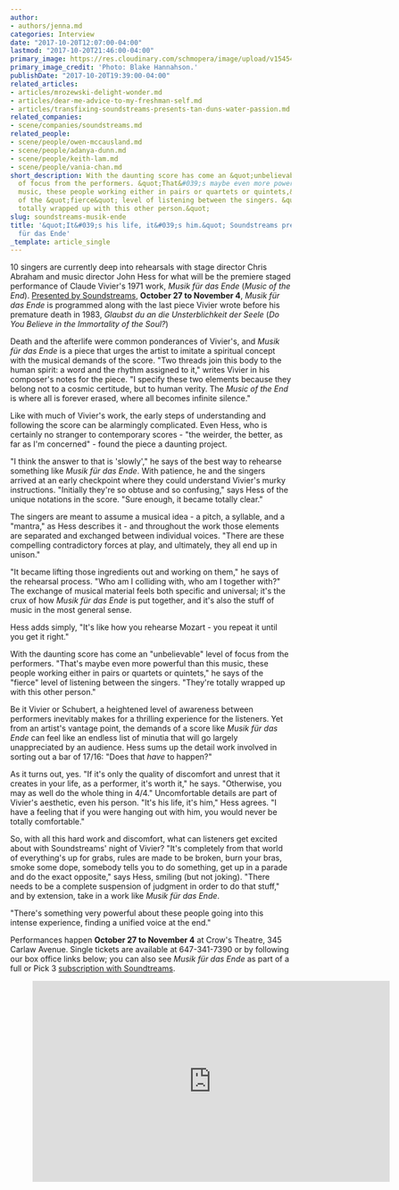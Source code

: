 ```yaml
---
author:
- authors/jenna.md
categories: Interview
date: "2017-10-20T12:07:00-04:00"
lastmod: "2017-10-20T21:46:00-04:00"
primary_image: https://res.cloudinary.com/schmopera/image/upload/v1545409169/media/webhook-uploads/1508516194944/2017-10-20---Still3.jpg.jpg
primary_image_credit: 'Photo: Blake Hannahson.'
publishDate: "2017-10-20T19:39:00-04:00"
related_articles:
- articles/mrozewski-delight-wonder.md
- articles/dear-me-advice-to-my-freshman-self.md
- articles/transfixing-soundstreams-presents-tan-duns-water-passion.md
related_companies:
- scene/companies/soundstreams.md
related_people:
- scene/people/owen-mccausland.md
- scene/people/adanya-dunn.md
- scene/people/keith-lam.md
- scene/people/vania-chan.md
short_description: With the daunting score has come an &quot;unbelievable&quot; level
  of focus from the performers. &quot;That&#039;s maybe even more powerful than this
  music, these people working either in pairs or quartets or quintets,&quot; he says
  of the &quot;fierce&quot; level of listening between the singers. &quot;They&#039;re
  totally wrapped up with this other person.&quot;
slug: soundstreams-musik-ende
title: '&quot;It&#039;s his life, it&#039;s him.&quot; Soundstreams presents Musik
  für das Ende'
_template: article_single
---
```


10 singers are currently deep into rehearsals with stage director Chris Abraham and music director John Hess for what will be the premiere staged performance of Claude Vivier's 1971 work, *Musik für das Ende* (*Music of the End*). [Presented by Soundstreams](https://www.soundstreams.ca/performances/main-stage/musik-fur-das-ende/), **October 27 to November 4**, *Musik für das Ende* is programmed along with the last piece Vivier wrote before his premature death in 1983, *Glaubst du an die Unsterblichkeit der Seele* (*Do You Believe in the Immortality of the Soul?*)

Death and the afterlife were common ponderances of Vivier's, and *Musik für das Ende* is a piece that urges the artist to imitate a spiritual concept with the musical demands of the score. "Two threads join this body to the human spirit: a word and the rhythm assigned to it," writes Vivier in his composer's notes for the piece. "I specify these two elements because they belong not to a cosmic certitude, but to human verity. The *Music of the End* is where all is forever erased, where all becomes infinite silence."

Like with much of Vivier's work, the early steps of understanding and following the score can be alarmingly complicated. Even Hess, who is certainly no stranger to contemporary scores - "the weirder, the better, as far as I'm concerned" - found the piece a daunting project.

"I think the answer to that is 'slowly'," he says of the best way to rehearse something like *Musik für das Ende*. With patience, he and the singers arrived at an early checkpoint where they could understand Vivier's murky instructions. "Initially they're so obtuse and so confusing," says Hess of the unique notations in the score. "Sure enough, it became totally clear."

The singers are meant to assume a musical idea - a pitch, a syllable, and a "mantra," as Hess describes it - and throughout the work those elements are separated and exchanged between individual voices. "There are these compelling contradictory forces at play, and ultimately, they all end up in unison."

"It became lifting those ingredients out and working on them," he says of the rehearsal process. "Who am I colliding with, who am I together with?" The exchange of musical material feels both specific and universal; it's the crux of how *Musik für das Ende* is put together, and it's also the stuff of music in the most general sense.

Hess adds simply, "It's like how you rehearse Mozart - you repeat it until you get it right."

With the daunting score has come an "unbelievable" level of focus from the performers. "That's maybe even more powerful than this music, these people working either in pairs or quartets or quintets," he says of the "fierce" level of listening between the singers. "They're totally wrapped up with this other person."

Be it Vivier or Schubert, a heightened level of awareness between performers inevitably makes for a thrilling experience for the listeners. Yet from an artist's vantage point, the demands of a score like *Musik für das Ende* can feel like an endless list of minutia that will go largely unappreciated by an audience. Hess sums up the detail work involved in sorting out a bar of 17/16: "Does that *have* to happen?"

As it turns out, yes. "If it's only the quality of discomfort and unrest that it creates in your life, as a performer, it's worth it," he says. "Otherwise, you may as well do the whole thing in 4/4." Uncomfortable details are part of Vivier's aesthetic, even his person. "It's his life, it's him," Hess agrees. "I have a feeling that if you were hanging out with him, you would never be totally comfortable."

So, with all this hard work and discomfort, what can listeners get excited about with Soundstreams' night of Vivier? "It's completely from that world of everything's up for grabs, rules are made to be broken, burn your bras, smoke some dope, somebody tells you to do something, get up in a parade and do the exact opposite," says Hess, smiling (but not joking). "There needs to be a complete suspension of judgment in order to do that stuff," and by extension, take in a work like *Musik für das Ende*.

"There's something very powerful about these people going into this intense experience, finding a unified voice at the end."

Performances happen **October 27 to November 4** at Crow's Theatre, 345 Carlaw Avenue. Single tickets are available at 647-341-7390 or by following our box office links below; you can also see *Musik für das Ende* as part of a full or Pick 3 [subscription with Soundtreams](http://www.soundstreams.ca/20172018-season-subscriptions/).

<figure data-type="video">
<iframe src="https://player.vimeo.com/video/235015775" width="640" height="360" frameborder="0" webkitallowfullscreen mozallowfullscreen allowfullscreen></iframe>
</figure>
